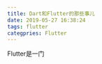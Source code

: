 ```yaml
---
title: Dart和Flutter的那些事儿
date: 2019-05-27 16:38:24
tags: flutter
categpries: Flutter
---
```

Flutter是一门